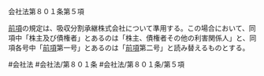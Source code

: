 会社法第８０１条第５項

[前項](会社法＿＿＿＿第８０１条第４項)の規定は、吸収分割承継株式会社について準用する。この場合において、同項中「株主及び債権者」とあるのは「株主、債権者その他の利害関係人」と、同項各号中「[前項](会社法＿＿＿＿第８０１条第４項)第一号」とあるのは「[前項](会社法＿＿＿＿第８０１条第４項)第二号」と読み替えるものとする。

#会社法
#会社法/第８０１条
#会社法/第８０１条/第５項
